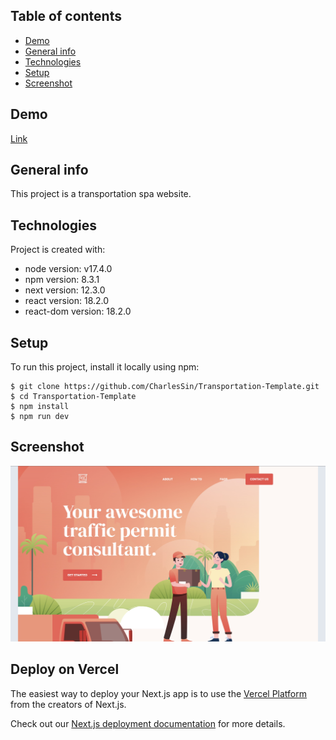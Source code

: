 ## Table of contents

- [Demo](#project-url)
- [General info](#general-info)
- [Technologies](#technologies)
- [Setup](#setup)
- [Screenshot](#screenshot)

## Demo
[Link](https://power-statistics.netlify.app/)
## General info

This project is a transportation spa website.

## Technologies

Project is created with:

- node version: v17.4.0
- npm version: 8.3.1
- next version: 12.3.0
- react version: 18.2.0
- react-dom version: 18.2.0

## Setup

To run this project, install it locally using npm:

```
$ git clone https://github.com/CharlesSin/Transportation-Template.git
$ cd Transportation-Template
$ npm install
$ npm run dev
```

## Screenshot
![alt text](https://github.com/CharlesSin/Transportation-Template/blob/master/public/screenshot.jpg)
## Deploy on Vercel

The easiest way to deploy your Next.js app is to use the [Vercel Platform](https://vercel.com/new?utm_medium=default-template&filter=next.js&utm_source=create-next-app&utm_campaign=create-next-app-readme) from the creators of Next.js.

Check out our [Next.js deployment documentation](https://nextjs.org/docs/deployment) for more details.
